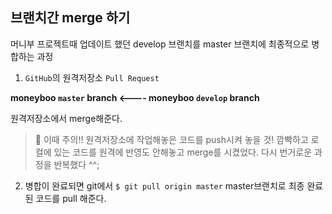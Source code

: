 ## 브랜치간 merge 하기
머니부 프로젝트때 업데이트 했던 develop 브랜치를 master 브랜치에 최종적으로 병합하는 과정

1. `GitHub`의 원격저장소 `Pull Request`

**moneyboo `master` branch <---- moneyboo `develop` branch**

원격저장소에서 merge해준다.

> 💢 이때 주의!!
> 원격저장소에 작업해놓은 코드를 push시켜 놓을 것!
> 깜빡하고 로컬에 있는 코드를 원격에 반영도 안해놓고 merge를 시켰었다. 다시 번거로운 과정을 반복했다 ^^;

2. 병합이 완료되면 git에서 `$ git pull origin master` 
master브랜치로 최종 완료된 코드를 pull 해준다.
